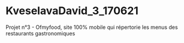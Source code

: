 # KveselavaDavid_3_170621
Projet n°3 - Ofmyfood, site 100% mobile qui répertorie les menus des restaurants gastronomiques
